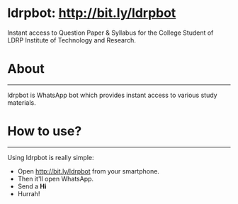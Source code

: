 # ldrpbot: http://bit.ly/ldrpbot
Instant access to Question Paper & Syllabus for the College Student of LDRP Institute of Technology and Research.

# About
-----

ldrpbot is WhatsApp bot which provides instant access to various study materials. 

# How to use?
------------

Using ldrpbot is really simple:

  - Open http://bit.ly/ldrpbot from your smartphone.
  - Then it'll open WhatsApp.
  - Send a **Hi**
  - Hurrah!